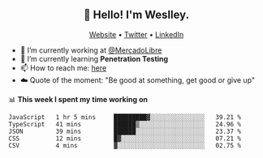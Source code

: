 <h2 align="center">👋 Hello! I'm Weslley.</h2>
<p align="center">
  <a href="http://weslleyneri.com.br">Website</a> •
  <a href="https://twitter.com/Weslley_Neri">Twitter</a> •
  <a href="https://www.linkedin.com/in/weslley-neri-3658908b">LinkedIn</a>
</p>


- 🔭 I’m currently working at [@MercadoLibre](https://github.com/mercadolibre)
- 🌱 I’m currently learning **Penetration Testing**
- 📫 How to reach me: [here](mailto:weslley39@gmail.com)
- ☁️ Quote of the moment: "Be good at something, get good or give up"

📊 **This week I spent my time working on**
<!--START_SECTION:waka-->
```text
JavaScript   1 hr 5 mins     █████████▓░░░░░░░░░░░░░░░   39.21 % 
TypeScript   41 mins         ██████▒░░░░░░░░░░░░░░░░░░   24.96 % 
JSON         39 mins         ██████░░░░░░░░░░░░░░░░░░░   23.37 % 
CSS          12 mins         █▓░░░░░░░░░░░░░░░░░░░░░░░   07.21 % 
CSV          4 mins          ▓░░░░░░░░░░░░░░░░░░░░░░░░   02.75 % 
```
<!--END_SECTION:waka-->

<!-- Inspired by https://github.com/gruselhaus/gruselhaus -->